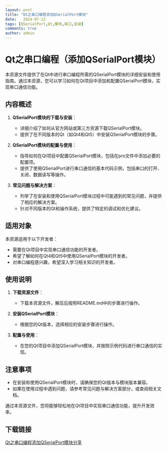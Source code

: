 ```yaml
---
layout: post
title: "Qt之串口编程添加QSerialPort模块"
date:   2024-07-12
tags: [QSerialPort,Qt,模块,串口,安装]
comments: true
author: admin
---
```

# Qt之串口编程（添加QSerialPort模块）

本资源文件提供了在Qt中进行串口编程所需的QSerialPort模块的详细安装和使用指南。通过本资源，您可以学习如何在Qt项目中添加和配置QSerialPort模块，实现串口通信功能。

## 内容概述

1. **QSerialPort模块的下载与安装**：
   - 详细介绍了如何从官方网站或第三方资源下载QSerialPort模块。
   - 提供了在不同版本的Qt（如Qt4和Qt5）中安装QSerialPort模块的步骤。

2. **QSerialPort模块的配置与使用**：
   - 指导如何在Qt项目中配置QSerialPort模块，包括在pro文件中添加必要的配置项。
   - 提供了使用QSerialPort进行串口通信的基本代码示例，包括串口的打开、关闭、数据读写等操作。

3. **常见问题与解决方案**：
   - 列举了在安装和使用QSerialPort模块过程中可能遇到的常见问题，并提供了相应的解决方案。
   - 针对不同版本的Qt和操作系统，提供了特定的调试和优化建议。

## 适用对象

本资源适用于以下开发者：
- 需要在Qt项目中实现串口通信功能的开发者。
- 希望了解如何在Qt4和Qt5中使用QSerialPort模块的开发者。
- 对串口编程感兴趣，希望深入学习相关知识的开发者。

## 使用说明

1. **下载资源文件**：
   - 下载本资源文件，解压后按照README.md中的步骤进行操作。

2. **安装QSerialPort模块**：
   - 根据您的Qt版本，选择相应的安装步骤进行操作。

3. **配置与使用**：
   - 在您的Qt项目中添加QSerialPort模块，并按照示例代码进行串口通信的实现。

## 注意事项

- 在安装和使用QSerialPort模块时，请确保您的Qt版本与模块版本兼容。
- 如果在使用过程中遇到问题，请参考常见问题与解决方案部分，或查阅相关文档。

通过本资源文件，您将能够轻松地在Qt项目中实现串口通信功能，提升开发效率。

## 下载链接

[Qt之串口编程添加QSerialPort模块分享](https://pan.quark.cn/s/44d772de7030)